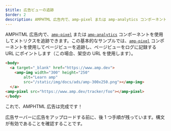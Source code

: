```yaml
---
$title: 広告ビューの追跡
$order: 2
description: AMPHTML 広告内で、amp-pixel または amp-analytics コンポーネントを使用してメトリクスを追跡できます。この基本的なサンプルでは、ページビューを追跡する機能を追加します
---
```


AMPHTML 広告内で、[`amp-pixel`](../../../../documentation/components/reference/amp-pixel.md) または [`amp-analytics`](../../../../documentation/components/reference/amp-analytics.md) コンポーネントを使用してメトリクスを追跡できます。この基本的なサンプルでは、[`amp-pixel`](../../../../documentation/components/reference/amp-pixel.md) コンポーネントを使用してページビューを追跡し、ページビューをログに記録する URL にポイントします（この場合、架空の URL を使用します）。

```html
<body>
  <a target="_blank" href="https://www.amp.dev">
    <amp-img width="300" height="250"
        alt="Learn amp"
        src="/static/img/docs/ads/amp-300x250.png"></amp-img>
  </a>
<amp-pixel src="https://www.amp.dev/tracker/foo"></amp-pixel>
</body>
```

これで、AMPHTML 広告は完成です！

広告サーバーに広告をアップロードする前に、後 1 つ手順が残っています。構文が有効であることを確認することです。
